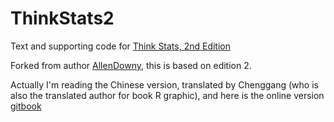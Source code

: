 ThinkStats2
===========

Text and supporting code for [Think Stats, 2nd Edition](http://greenteapress.com/thinkstats2/index.html)

Forked from author [AllenDowny](https://github.com/AllenDowney/ThinkStats2), this is based on edition 2.

Actually I'm reading the Chinese version, translated by Chenggang (who is also the translated author for book R graphic), and here is the online version [gitbook](https://jobrest.gitbooks.io/statistical-thinking/content/index.html)